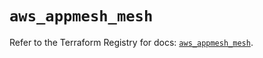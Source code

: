 # `aws_appmesh_mesh`

Refer to the Terraform Registry for docs: [`aws_appmesh_mesh`](https://registry.terraform.io/providers/hashicorp/aws/5.40.0/docs/resources/appmesh_mesh).
